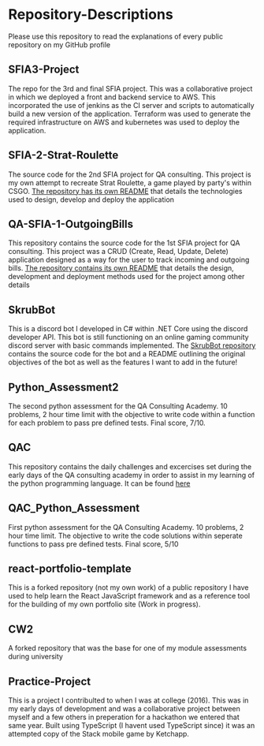 # Repository-Descriptions
Please use this repository to read the explanations of every public repository on my GitHub profile

## SFIA3-Project
The repo for the 3rd and final SFIA project. This was a collaborative project in which we deployed a front and backend service to AWS. This incorporated the use of jenkins as the CI server and scripts to automatically build a new version of the application. Terraform was used to generate the required infrastructure on AWS and kubernetes was used to deploy the application.

## SFIA-2-Strat-Roulette
The source code for the 2nd SFIA project for QA consulting. This project is my own attempt to recreate Strat Roulette, a game played by party's within CSGO. [The repository has its own README](https://github.com/boz83/SFIA-2-Strat-Roulette) that details the technologies used to design, develop and deploy the application

## QA-SFIA-1-OutgoingBills
This repository contains the source code for the 1st SFIA project for QA consulting. This project was a CRUD (Create, Read, Update, Delete) application designed as a way for the user to track incoming and outgoing bills. [The repository contains its own README](https://github.com/boz83/QA-SFIA-1-OutgoingBills) that details the design, development and deployment methods used for the project among other details

## SkrubBot
This is a discord bot I developed in C# within .NET Core using the discord developer API. This bot is still functioning on an online gaming community discord server with basic commands implemented. The [SkrubBot repository](https://github.com/boz83/SkrubBot) contains the source code for the bot and a README outlining the original objectives of the bot as well as the features I want to add in the future!

## Python_Assessment2
The second python assessment for the QA Consulting Academy. 10 problems, 2 hour time limit with the objective to write code within a function for each problem to pass pre defined tests. Final score, 7/10.

## QAC
This repository contains the daily challenges and excercises set during the early days of the QA consulting academy in order to assist in my learning of the python programming language. It can be found [here](https://github.com/boz83/QAC)

## QAC_Python_Assessment
First python assessment for the QA Consulting Academy. 10 problems, 2 hour time limit. The objective to write the code solutions within seperate functions to pass pre defined tests. Final score, 5/10

## react-portfolio-template
This is a forked repository (not my own work) of a public repository I have used to help learn the React JavaScript framework and as a reference tool for the building of my own portfolio site (Work in progress).

## CW2
A forked repository that was the base for one of my module assessments during university

## Practice-Project
This is a project I contribulted to when I was at college (2016). This was in my early days of development and was a collaborative project between myself and a few others in preperation for a hackathon we entered that same year. Built using TypeScript (I havent used TypeScript since) it was an attempted copy of the Stack mobile game by Ketchapp.
